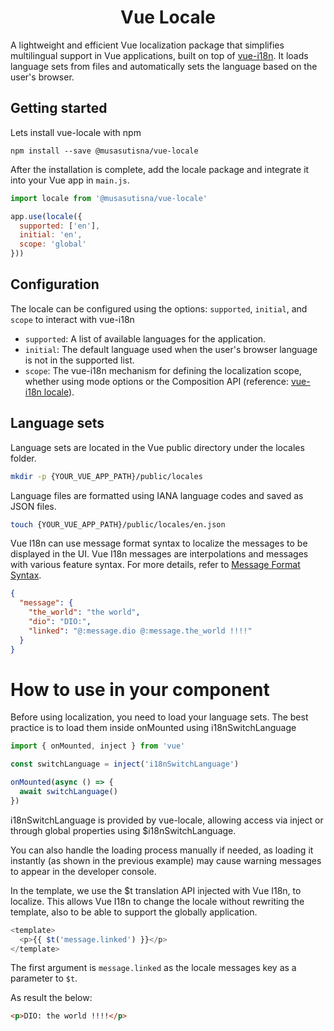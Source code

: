 <h1 align="center">Vue Locale</h1>

A lightweight and efficient Vue localization package that simplifies multilingual support in Vue applications, built on top of [vue-i18n](https://vue-i18n.intlify.dev). It loads language sets from files and automatically sets the language based on the user's browser.

## Getting started

Lets install vue-locale with npm

```console
npm install --save @musasutisna/vue-locale
```

After the installation is complete, add the locale package and integrate it into your Vue app in `main.js`.

```js
import locale from '@musasutisna/vue-locale'
```

```js
app.use(locale({
  supported: ['en'],
  initial: 'en',
  scope: 'global'
}))
```

## Configuration

The locale can be configured using the options: `supported`, `initial`, and `scope` to interact with vue-i18n

* `supported`: A list of available languages for the application.
* `initial`: The default language used when the user's browser language is not in the supported list.
* `scope`: The vue-i18n mechanism for defining the localization scope, whether using mode options or the Composition API (reference: [vue-i18n locale](https://vue-i18n.intlify.dev/guide/essentials/scope)).

## Language sets

Language sets are located in the Vue public directory under the locales folder.

```sh
mkdir -p {YOUR_VUE_APP_PATH}/public/locales
```

Language files are formatted using IANA language codes and saved as JSON files.

```sh
touch {YOUR_VUE_APP_PATH}/public/locales/en.json
```

Vue I18n can use message format syntax to localize the messages to be displayed in the UI. Vue I18n messages are interpolations and messages with various feature syntax. For more details, refer to [Message Format Syntax](https://vue-i18n.intlify.dev/guide/essentials/syntax.html).

```json
{
  "message": {
    "the_world": "the world",
    "dio": "DIO:",
    "linked": "@:message.dio @:message.the_world !!!!"
  }
}
```

# How to use in your component

Before using localization, you need to load your language sets. The best practice is to load them inside onMounted using i18nSwitchLanguage

```js
import { onMounted, inject } from 'vue'

const switchLanguage = inject('i18nSwitchLanguage')

onMounted(async () => {
  await switchLanguage()
})
```

i18nSwitchLanguage is provided by vue-locale, allowing access via inject or through global properties using $i18nSwitchLanguage.

You can also handle the loading process manually if needed, as loading it instantly (as shown in the previous example) may cause warning messages to appear in the developer console.

In the template, we use the $t translation API injected with Vue I18n, to localize. This allows Vue I18n to change the locale without rewriting the template, also to be able to support the globally application.

```js
<template>
  <p>{{ $t('message.linked') }}</p>
</template>
```

The first argument is `message.linked` as the locale messages key as a parameter to `$t`.

As result the below:

```html
<p>DIO: the world !!!!</p>
```
